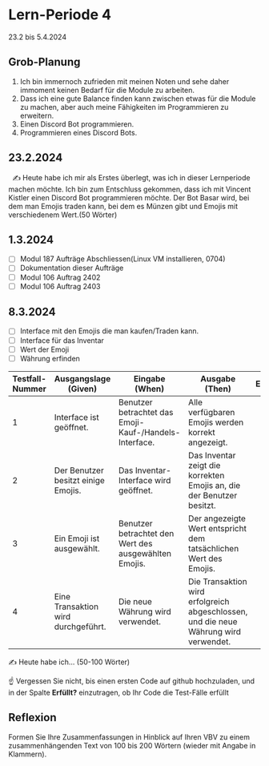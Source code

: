 # Lern-Periode 4

23.2 bis 5.4.2024

## Grob-Planung

1. Ich bin immernoch zufrieden mit meinen Noten und sehe daher immoment keinen Bedarf für die Module zu arbeiten.
2. Dass ich eine gute Balance finden kann zwischen etwas für die Module zu machen, aber auch meine Fähigkeiten im Programmieren zu erweitern.
3. Einen Discord Bot programmieren.
4. Programmieren eines Discord Bots.

## 23.2.2024
 
✍️ Heute habe ich mir als Erstes überlegt, was ich in dieser Lernperiode machen möchte. Ich bin zum Entschluss gekommen, dass ich mit Vincent Kistler einen Discord Bot programmieren möchte. Der Bot Basar wird, bei dem man Emojis traden kann, bei dem es Münzen gibt und Emojis mit verschiedenem Wert.(50 Wörter)

## 1.3.2024

- [ ] Modul 187 Aufträge Abschliessen(Linux VM installieren, 0704)
- [ ] Dokumentation dieser Aufträge
- [ ] Modul 106 Auftrag 2402
- [ ] Modul 106 Auftrag 2403
      
## 8.3.2024

- [ ] Interface mit den Emojis die man kaufen/Traden kann.
- [ ] Interface für das Inventar
- [ ] Wert der Emoji
- [ ] Währung erfinden

| Testfall-Nummer | Ausgangslage (Given)                              | Eingabe (When)                                      | Ausgabe (Then)                                                                   | Erfüllt? |
| --------------- | --------------------------------------------------- | ---------------------------------------------------- | -------------------------------------------------------------------------------- | -------- |
| 1               | Interface ist geöffnet.                            | Benutzer betrachtet das Emoji-Kauf-/Handels-Interface. | Alle verfügbaren Emojis werden korrekt angezeigt.                              |          |
| 2               | Der Benutzer besitzt einige Emojis.                | Das Inventar-Interface wird geöffnet.                | Das Inventar zeigt die korrekten Emojis an, die der Benutzer besitzt.           |          |
| 3               | Ein Emoji ist ausgewählt.                          | Benutzer betrachtet den Wert des ausgewählten Emojis. | Der angezeigte Wert entspricht dem tatsächlichen Wert des Emojis.               |          |
| 4               | Eine Transaktion wird durchgeführt.                 | Die neue Währung wird verwendet.                     | Die Transaktion wird erfolgreich abgeschlossen, und die neue Währung wird verwendet. |          |


✍️ Heute habe ich... (50-100 Wörter)

☝️ Vergessen Sie nicht, bis einen ersten Code auf github hochzuladen, und in der Spalte **Erfüllt?** einzutragen, ob Ihr Code die Test-Fälle erfüllt



## Reflexion

Formen Sie Ihre Zusammenfassungen in Hinblick auf Ihren VBV zu einem zusammenhängenden Text von 100 bis 200 Wörtern (wieder mit Angabe in Klammern).
